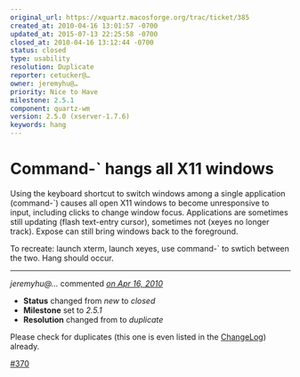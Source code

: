 ```yaml
---
original_url: https://xquartz.macosforge.org/trac/ticket/385
created_at: 2010-04-16 13:01:57 -0700
updated_at: 2015-07-13 22:25:58 -0700
closed_at: 2010-04-16 13:12:44 -0700
status: closed
type: usability
resolution: Duplicate
reporter: cetucker@…
owner: jeremyhu@…
priority: Nice to Have
milestone: 2.5.1
component: quartz-wm
version: 2.5.0 (xserver-1.7.6)
keywords: hang
---
```


Command-\` hangs all X11 windows
================================


Using the keyboard shortcut to switch windows among a single application (command-\`) causes all open X11 windows to become unresponsive to input, including clicks to change window focus. Applications are sometimes still updating (flash text-entry cursor), sometimes not (xeyes no longer track). Expose can still bring windows back to the foreground.

To recreate: launch xterm, launch xeyes, use command-\` to swtich between the two. Hang should occur.



---

*jeremyhu@…* commented *[on Apr 16, 2010](https://xquartz.macosforge.org/trac/ticket/385#comment:1 "April 16, 2010 at 1:12 PM PDT")*

-   **Status** changed from *new* to *closed*
-   **Milestone** set to *2.5.1*
-   **Resolution** changed from to *duplicate*

Please check for duplicates (this one is even listed in the [ChangeLog](https://xquartz.macosforge.org/trac/wiki/ChangeLog)) already.

[\#⁠370](https://xquartz.macosforge.org/trac/ticket/370)




